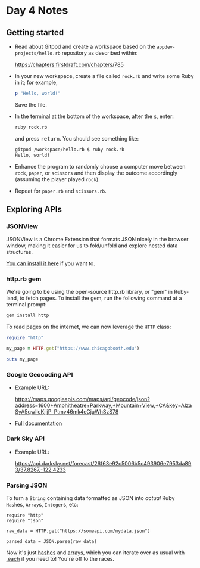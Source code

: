 # Day 4 Notes

## Getting started

 - Read about Gitpod and create a workspace based on the `appdev-projects/hello.rb` repository as described within:

    https://chapters.firstdraft.com/chapters/785

 - In your new workspace, create a file called `rock.rb` and write some Ruby in it; for example,
    
    ```ruby
    p "Hello, world!"
    ```
    
    Save the file.
 - In the terminal at the bottom of the workspace, after the `$`, enter:

    ```bash
    ruby rock.rb
    ```

    and press <kbd>return</kbd>. You should see something like:

    ```bash
    gitpod /workspace/hello.rb $ ruby rock.rb
    Hello, world!
    ```
  - Enhance the program to randomly choose a computer move between `rock`, `paper`, or `scissors` and then display the outcome accordingly (assuming the player played `rock`).
  - Repeat for `paper.rb` and `scissors.rb`.

## Exploring APIs

### JSONView

JSONView is a Chrome Extension that formats JSON nicely in the browser window, making it easier for us to fold/unfold and explore nested data structures.

[You can install it here](https://chrome.google.com/webstore/detail/jsonview/chklaanhfefbnpoihckbnefhakgolnmc?hl=en) if you want to.

### http.rb gem

We're going to be using the open-source http.rb library, or "gem" in Ruby-land, to fetch pages. To install the gem, run the following command at a terminal prompt:

```bash
gem install http
```

To read pages on the internet, we can now leverage the `HTTP` class:

```ruby
require "http"

my_page = HTTP.get("https://www.chicagobooth.edu")

puts my_page
```

### Google Geocoding API

 - Example URL:

    https://maps.googleapis.com/maps/api/geocode/json?address=1600+Amphitheatre+Parkway,+Mountain+View,+CA&key=AIzaSyA5qwIlcKjijP_Ptmv46mk4cCjuWhSzS78

 - [Full documentation](https://developers.google.com/maps/documentation/geocoding/start)

### Dark Sky API

 - Example URL:

    https://api.darksky.net/forecast/26f63e92c5006b5c493906e7953da893/37.8267,-122.4233

### Parsing JSON

To turn a `String` containing data formatted as JSON into _actual_ Ruby `Hash`es, `Array`s, `Integer`s, etc:

```
require "http"
require "json"

raw_data = HTTP.get("https://someapi.com/mydata.json")

parsed_data = JSON.parse(raw_data)
```

Now it's just [hashes](https://chapters.firstdraft.com/chapters/767) and [arrays](https://chapters.firstdraft.com/chapters/758), which you can iterate over as usual with [.each](https://chapters.firstdraft.com/chapters/765) if you need to! You're off to the races.